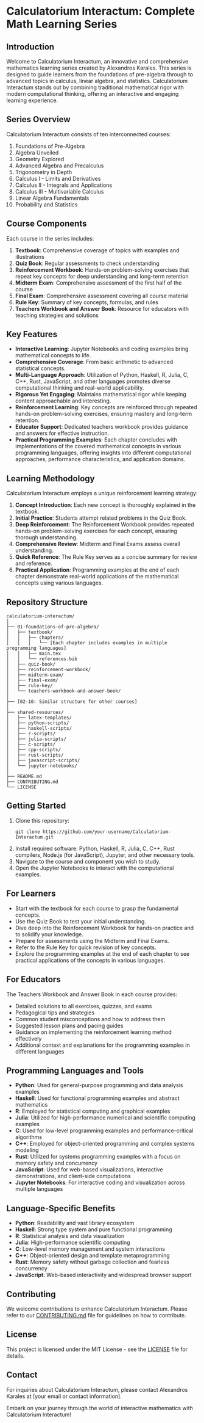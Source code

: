 # Calculatorium Interactum: Complete Math Learning Series

## Introduction

Welcome to Calculatorium Interactum, an innovative and comprehensive mathematics learning series created by Alexandros Karales. This series is designed to guide learners from the foundations of pre-algebra through to advanced topics in calculus, linear algebra, and statistics. Calculatorium Interactum stands out by combining traditional mathematical rigor with modern computational thinking, offering an interactive and engaging learning experience.

## Series Overview

Calculatorium Interactum consists of ten interconnected courses:

1. Foundations of Pre-Algebra
2. Algebra Unveiled
3. Geometry Explored
4. Advanced Algebra and Precalculus
5. Trigonometry in Depth
6. Calculus I - Limits and Derivatives
7. Calculus II - Integrals and Applications
8. Calculus III - Multivariable Calculus
9. Linear Algebra Fundamentals
10. Probability and Statistics

## Course Components

Each course in the series includes:

1. **Textbook**: Comprehensive coverage of topics with examples and illustrations
2. **Quiz Book**: Regular assessments to check understanding
3. **Reinforcement Workbook**: Hands-on problem-solving exercises that repeat key concepts for deep understanding and long-term retention
4. **Midterm Exam**: Comprehensive assessment of the first half of the course
5. **Final Exam**: Comprehensive assessment covering all course material
6. **Rule Key**: Summary of key concepts, formulas, and rules
7. **Teachers Workbook and Answer Book**: Resource for educators with teaching strategies and solutions

## Key Features

- **Interactive Learning**: Jupyter Notebooks and coding examples bring mathematical concepts to life.
- **Comprehensive Coverage**: From basic arithmetic to advanced statistical concepts.
- **Multi-Language Approach**: Utilization of Python, Haskell, R, Julia, C, C++, Rust, JavaScript, and other languages promotes diverse computational thinking and real-world applicability.
- **Rigorous Yet Engaging**: Maintains mathematical rigor while keeping content approachable and interesting.
- **Reinforcement Learning**: Key concepts are reinforced through repeated hands-on problem-solving exercises, ensuring mastery and long-term retention.
- **Educator Support**: Dedicated teachers workbook provides guidance and answers for effective instruction.
- **Practical Programming Examples**: Each chapter concludes with implementations of the covered mathematical concepts in various programming languages, offering insights into different computational approaches, performance characteristics, and application domains.

## Learning Methodology

Calculatorium Interactum employs a unique reinforcement learning strategy:

1. **Concept Introduction**: Each new concept is thoroughly explained in the textbook.
2. **Initial Practice**: Students attempt related problems in the Quiz Book.
3. **Deep Reinforcement**: The Reinforcement Workbook provides repeated hands-on problem-solving exercises for each concept, ensuring thorough understanding.
4. **Comprehensive Review**: Midterm and Final Exams assess overall understanding.
5. **Quick Reference**: The Rule Key serves as a concise summary for review and reference.
6. **Practical Application**: Programming examples at the end of each chapter demonstrate real-world applications of the mathematical concepts using various languages.

## Repository Structure

```
calculatorium-interactum/
│
├── 01-foundations-of-pre-algebra/
│   ├── textbook/
│   │   ├── chapters/
│   │   │   └── [Each chapter includes examples in multiple programming languages]
│   │   ├── main.tex
│   │   └── references.bib
│   ├── quiz-book/
│   ├── reinforcement-workbook/
│   ├── midterm-exam/
│   ├── final-exam/
│   ├── rule-key/
│   └── teachers-workbook-and-answer-book/
│
├── [02-10: Similar structure for other courses]
│
├── shared-resources/
│   ├── latex-templates/
│   ├── python-scripts/
│   ├── haskell-scripts/
│   ├── r-scripts/
│   ├── julia-scripts/
│   ├── c-scripts/
│   ├── cpp-scripts/
│   ├── rust-scripts/
│   ├── javascript-scripts/
│   └── jupyter-notebooks/
│
├── README.md
├── CONTRIBUTING.md
└── LICENSE
```

## Getting Started

1. Clone this repository:
   ```
   git clone https://github.com/your-username/Calculatorium-Interactum.git
   ```
2. Install required software: Python, Haskell, R, Julia, C, C++, Rust compilers, Node.js (for JavaScript), Jupyter, and other necessary tools.
3. Navigate to the course and component you wish to study.
4. Open the Jupyter Notebooks to interact with the computational examples.

## For Learners

- Start with the textbook for each course to grasp the fundamental concepts.
- Use the Quiz Book to test your initial understanding.
- Dive deep into the Reinforcement Workbook for hands-on practice and to solidify your knowledge.
- Prepare for assessments using the Midterm and Final Exams.
- Refer to the Rule Key for quick revision of key concepts.
- Explore the programming examples at the end of each chapter to see practical applications of the concepts in various languages.

## For Educators

The Teachers Workbook and Answer Book in each course provides:
- Detailed solutions to all exercises, quizzes, and exams
- Pedagogical tips and strategies
- Common student misconceptions and how to address them
- Suggested lesson plans and pacing guides
- Guidance on implementing the reinforcement learning method effectively
- Additional context and explanations for the programming examples in different languages

## Programming Languages and Tools

- **Python**: Used for general-purpose programming and data analysis examples
- **Haskell**: Used for functional programming examples and abstract mathematics
- **R**: Employed for statistical computing and graphical examples
- **Julia**: Utilized for high-performance numerical and scientific computing examples
- **C**: Used for low-level programming examples and performance-critical algorithms
- **C++**: Employed for object-oriented programming and complex systems modeling
- **Rust**: Utilized for systems programming examples with a focus on memory safety and concurrency
- **JavaScript**: Used for web-based visualizations, interactive demonstrations, and client-side computations
- **Jupyter Notebooks**: For interactive coding and visualization across multiple languages

## Language-Specific Benefits

- **Python**: Readability and vast library ecosystem
- **Haskell**: Strong type system and pure functional programming
- **R**: Statistical analysis and data visualization
- **Julia**: High-performance scientific computing
- **C**: Low-level memory management and system interactions
- **C++**: Object-oriented design and template metaprogramming
- **Rust**: Memory safety without garbage collection and fearless concurrency
- **JavaScript**: Web-based interactivity and widespread browser support

## Contributing

We welcome contributions to enhance Calculatorium Interactum. Please refer to our [CONTRIBUTING.md](CONTRIBUTING.md) file for guidelines on how to contribute.

## License

This project is licensed under the MIT License - see the [LICENSE](LICENSE) file for details.

## Contact

For inquiries about Calculatorium Interactum, please contact Alexandros Karales at [your email or contact information].

Embark on your journey through the world of interactive mathematics with Calculatorium Interactum!
